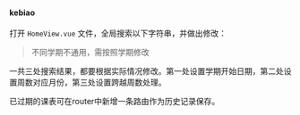 #### kebiao

打开 `HomeView.vue` 文件，全局搜索以下字符串，并做出修改：

> 不同学期不通用，需按照学期修改


一共三处搜索结果，都要根据实际情况修改。第一处设置学期开始日期，第二处设置周数对应月份，第三处设置跨越周数处理。

已过期的课表可在router中新增一条路由作为历史记录保存。
